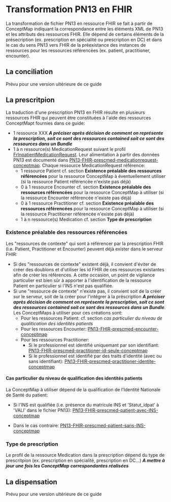 # Transformation PN13 en FHIR

La transformation de fichier PN13 en ressource FHIR se fait à partir de ConceptMap indiquant la correspondance entre les éléments XML de PN13 et les attributs des ressources FHIR. Elle dépend de certains éléments de la présecription (ex. prescription en spécialité ou prescription en DC) et dans le cas du sens PN13 vers FHIR de la préexistance des instances de ressources pour les ressources référencées (ex. patient, practitioner, encounter).

## La conciliation

Prévu pour une version ultérieure de ce guide

## La prescritpion

La traduction d'une prescription PN13 en FHIR résulte en plusieurs ressources FHIR qui peuvent être constituées à l'aide des ressources ConceptMapt fournies dans ce guide:

- 1 ressource XXX ***A préciser après décision de comment on représente la prescription, soit ce sont des ressources contained soit ce sont des ressources dans un Bundle***
- 1 à n ressource(s) MedicationRequest suivant le profil [FrInpatientMedicationRequest](StructureDefinition-FrInpatientMedicationRequest.html). Leur alimentation à partir des données PN13 est documenté dans [PN13-FHIR-prescmed-medicationrequest-conceptmap](ConceptMap-PN13-FHIR-prescmed-medicationrequest-conceptmap.html). Chaque ressource MedicationRequest référence:
  - 1 ressource Patient cf. section **Existence préalable des ressources référencées** pour la ressource ConceptMap à éventuellement utiliser (si la ressource Patient référencée n'existe pas déjà)
  - 0 à 1 ressource Encounter cf. section **Existence préalable des ressources référencées** pour la ressource ConceptMap à utiliser (si la ressource Encounter référencée n'existe pas déjà)
  - 0 à 1 ressource Practitioner cf. section **Existence préalable des ressources référencées** pour la ressource ConceptMap à utiliser (si la ressource Practitioner référencée n'existe pas déjà)
  - 1 à n ressource(s) Medication cf. section **Type de prescription**

### Existence préalable des ressources référencées

Les "ressources de contexte" qui sont à référencer par la prescription FHIR (i.e. Patient, Practitioner et Encounter) peuvent déjà exister dans le serveur FHIR:

- Si des "ressources de contexte" existent déjà, il convient d'éviter de créer des doublons et d'utiliser les id FHIR de ces ressources existantes afin de créer les références. A cette occasion, un point de vigilance particulier est bien sûr à apporter à l'identification de la ressource Patient en particulier si l'INS n'est pas qualifiée.
- Si une "ressource de contexte" n'existe pas, il convient soit de la créer sur le serveur, soit de la créer pour l'intégrer à la préscription ***A préciser après décision de comment on représente la prescription, soit ce sont des ressources contained soit ce sont des ressources dans un Bundle***. Les ConceptMaps à utiliser pour ces créations sont:
  - Pour les ressources Patient: cf. section *cas particulier du niveau de qualitication des identités patients*
  - Pour les ressources Encounter: [PN13-FHIR-prescmed-encounter-conceptmap](ConceptMap-PN13-FHIR-prescmed-encounter-conceptmap.html)
  - Pour les ressources Practitioner:
    - Si le professionnel est identifié uniquemant par son identifiant: [PN13-FHIR-prescmed-practitioner-id-seule-conceptmap](ConceptMap-PN13-FHIR-prescmed-practitioner-id-seule-conceptmap.html)
    - Si le professionnel est identifié par des traits d'identité (avec ou sans identifiant): [PN13-FHIR-prescmed-practitioner-identite-conceptmap](ConceptMap-PN13-FHIR-prescmed-practitioner-identite-conceptmap.html)

#### Cas particulier du niveau de qualification des identités patients

La ConceptMap à utiliser dépend de la qualification de l'Identité Nationale de Santé du patient:

- Si l'INS est qualifiée (i.e. présence du matricule INS et 'Statut_idpat' à 'VALI' dans le fichier PN13): [PN13-FHIR-prescmed-patient-avec-INS-conceptmap](ConceptMap-PN13-FHIR-prescmed-patient-avec-INS-conceptmap.html)

- Dans le cas contraire: [PN13-FHIR-prescmed-patient-sans-INS-conceptmap](ConceptMap-PN13-FHIR-prescmed-patient-sans-INS-conceptmap.html)

### Type de prescription

Le profil de la ressource Medication dans la prescription dépend du type de prescritpion (ex. prescription en spécialité, prescription en DC...) ***A mettre à jour une fois les ConceptMap correspondantes réalisées***

## La dispensation

Prévu pour une version ultérieure de ce guide
